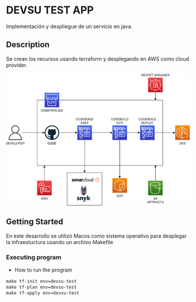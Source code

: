 # DEVSU TEST APP

Implementación y despliegue de un servicio en java.

## Description

Se crean los recursos usando terraform y desplegando en AWS como cloud provider.

![alt text](devsu-test.png)

## Getting Started

En este desarrollo se utilizó Macos como sistema operativo para desplegar la infraestuctura usando un archivo Makefile

### Executing program

* How to run the program
```
make tf-init env=devsu-test
make tf-plan env=devsu-test
make tf-apply env=devsu-test
```
